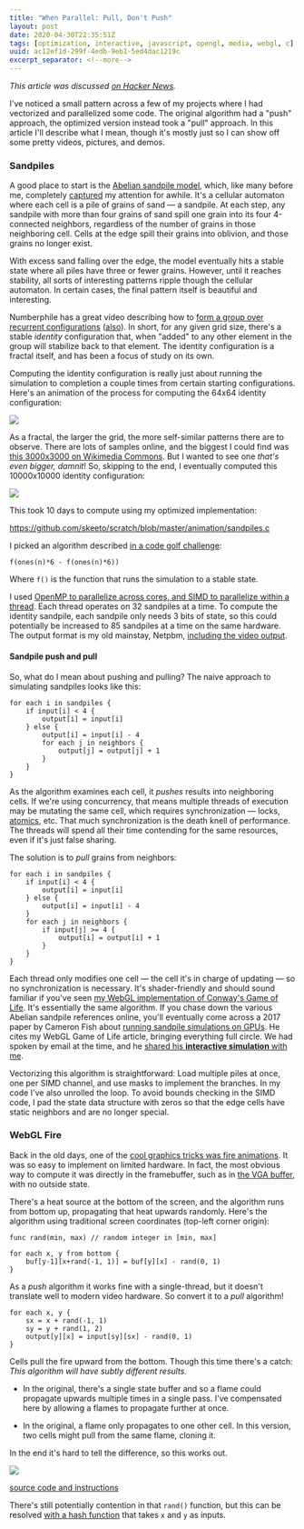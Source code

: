 ```yaml
---
title: "When Parallel: Pull, Don't Push"
layout: post
date: 2020-04-30T22:35:51Z
tags: [optimization, interactive, javascript, opengl, media, webgl, c]
uuid: ac12ef1d-299f-4edb-9eb1-5ed4dac1219c
excerpt_separator: <!--more-->
---
```


*This article was discussed [on Hacker News][hn].*

I've noticed a small pattern across a few of my projects where I had
vectorized and parallelized some code. The original algorithm had a
"push" approach, the optimized version instead took a "pull" approach.
In this article I'll describe what I mean, though it's mostly just so I
can show off some pretty videos, pictures, and demos.

<!--more-->

### Sandpiles

A good place to start is the [Abelian sandpile model][wp], which, like
many before me, completely [captured][snipe] my attention for awhile.
It's a cellular automaton where each cell is a pile of grains of sand —
a sandpile. At each step, any sandpile with more than four grains of
sand spill one grain into its four 4-connected neighbors, regardless of
the number of grains in those neighboring cell. Cells at the edge spill
their grains into oblivion, and those grains no longer exist.

With excess sand falling over the edge, the model eventually hits a
stable state where all piles have three or fewer grains. However, until
it reaches stability, all sorts of interesting patterns ripple though
the cellular automaton. In certain cases, the final pattern itself is
beautiful and interesting.

Numberphile has a great video describing how to [form a group over
recurrent configurations][np] ([also][v2]). In short, for any given grid
size, there's a stable *identity* configuration that, when "added" to
any other element in the group will stabilize back to that element. The
identity configuration is a fractal itself, and has been a focus of
study on its own.

Computing the identity configuration is really just about running the
simulation to completion a couple times from certain starting
configurations. Here's an animation of the process for computing the
64x64 identity configuration:

[![](/img/identity-64-thumb.png)][v64]

As a fractal, the larger the grid, the more self-similar patterns there
are to observe. There are lots of samples online, and the biggest I
could find was [this 3000x3000 on Wikimedia Commons][3k]. But I wanted
to see one *that's even bigger, damnit*! So, skipping to the end, I
eventually computed this 10000x10000 identity configuration:

[![](/img/identity-10000-thumb.png)](/img/identity-10000.png)

This took 10 days to compute using my optimized implementation:

<https://github.com/skeeto/scratch/blob/master/animation/sandpiles.c>

I picked an algorithm described [in a code golf challenge][algo]:

    f(ones(n)*6 - f(ones(n)*6))

Where `f()` is the function that runs the simulation to a stable state.

I used [OpenMP to parallelize across cores, and SIMD to parallelize
within a thread][simd]. Each thread operates on 32 sandpiles at a time.
To compute the identity sandpile, each sandpile only needs 3 bits of
state, so this could potentially be increased to 85 sandpiles at a time
on the same hardware. The output format is my old mainstay, Netpbm,
[including the video output][ppm].

#### Sandpile push and pull

So, what do I mean about pushing and pulling? The naive approach to
simulating sandpiles looks like this:

```
for each i in sandpiles {
    if input[i] < 4 {
        output[i] = input[i]
    } else {
        output[i] = input[i] - 4
        for each j in neighbors {
            output[j] = output[j] + 1
        }
    }
}
```

As the algorithm examines each cell, it *pushes* results into
neighboring cells. If we're using concurrency, that means multiple
threads of execution may be mutating the same cell, which requires
synchronization — locks, [atomics][lstack], etc. That much
synchronization is the death knell of performance. The threads will
spend all their time contending for the same resources, even if it's
just false sharing.

The solution is to *pull* grains from neighbors:

```
for each i in sandpiles {
    if input[i] < 4 {
        output[i] = input[i]
    } else {
        output[i] = input[i] - 4
    }
    for each j in neighbors {
        if input[j] >= 4 {
            output[i] = output[i] + 1
        }
    }
}
```

Each thread only modifies one cell — the cell it's in charge of updating
— so no synchronization is necessary. It's shader-friendly and should
sound familiar if you've seen [my WebGL implementation of Conway's Game
of Life][gol]. It's essentially the same algorithm. If you chase down
the various Abelian sandpile references online, you'll eventually come
across a 2017 paper by Cameron Fish about [running sandpile simulations
on GPUs][fish]. He cites my WebGL Game of Life article, bringing
everything full circle. We had spoken by email at the time, and he
[shared his **interactive simulation** with me][sim].

Vectorizing this algorithm is straightforward: Load multiple piles at
once, one per SIMD channel, and use masks to implement the branches. In
my code I've also unrolled the loop. To avoid bounds checking in the
SIMD code, I pad the state data structure with zeros so that the edge
cells have static neighbors and are no longer special.

### WebGL Fire

Back in the old days, one of the [cool graphics tricks was fire
animations][fs]. It was so easy to implement on limited hardware. In
fact, the most obvious way to compute it was directly in the
framebuffer, such as in [the VGA buffer][dos], with no outside state.

There's a heat source at the bottom of the screen, and the algorithm
runs from bottom up, propagating that heat upwards randomly. Here's the
algorithm using traditional screen coordinates (top-left corner origin):

```
func rand(min, max) // random integer in [min, max]

for each x, y from bottom {
    buf[y-1][x+rand(-1, 1)] = buf[y][x] - rand(0, 1)
}
```

As a *push* algorithm it works fine with a single-thread, but
it doesn't translate well to modern video hardware. So convert it to a
*pull* algorithm!

```
for each x, y {
    sx = x + rand(-1, 1)
    sy = y + rand(1, 2)
    output[y][x] = input[sy][sx] - rand(0, 1)
}
```

Cells pull the fire upward from the bottom. Though this time there's a
catch: *This algorithm will have subtly different results.*

* In the original, there's a single state buffer and so a flame could
  propagate upwards multiple times in a single pass. I've compensated
  here by allowing a flames to propagate further at once.

* In the original, a flame only propagates to one other cell. In this
  version, two cells might pull from the same flame, cloning it.

In the end it's hard to tell the difference, so this works out.

[![](/img/fire-thumb.png)][fire]

[source code and instructions][src]

There's still potentially contention in that `rand()` function, but this
can be resolved [with a hash function][glhash] that takes `x` and `y` as
inputs.


[3k]: https://commons.wikimedia.org/wiki/File:Sandpile_group_identity_on_3000x3000_grid.png
[algo]: https://codegolf.stackexchange.com/a/106990
[dos]: /blog/2014/12/09/
[fire]: https://nullprogram.com/webgl-fire/
[fish]: http://people.reed.edu/~davidp/homepage/students/fish.pdf
[fs]: http://fabiensanglard.net/doom_fire_psx/
[glhash]: https://www.shadertoy.com/view/WttXWX
[gol]: /blog/2014/06/10/
[hn]: https://news.ycombinator.com/item?id=23089729
[lstack]: /blog/2014/09/02/
[np]: https://www.youtube.com/watch?v=1MtEUErz7Gg
[ppm]: /blog/2017/11/03/
[sim]: https://people.reed.edu/~davidp/web_sandpiles/
[simd]: /blog/2015/07/10/
[snipe]: https://xkcd.com/356/
[src]: https://github.com/skeeto/webgl-fire/
[v2]: https://www.youtube.com/watch?v=hBdJB-BzudU
[v64]: https://nullprogram.com/video/?v=sandpiles-64
[wp]: https://en.wikipedia.org/wiki/Abelian_sandpile_model
